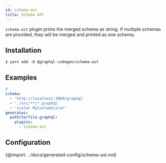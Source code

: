 ```yaml
---
id: schema-ast
title: Schema AST
---
```


`schema-ast` plugin prints the merged schema as string. If multiple schemas are provided, they will be merged and printed as one schema.

## Installation

    $ yarn add -D @graphql-codegen/schema-ast

## Examples

```yaml
# ...
schema:
  - 'http://localhost:3000/graphql'
  - './src/**/*.graphql'
  - 'scalar MyCustomScalar'
generates:
  path/to/file.graphql:
    plugins:
      - schema-ast
```

## Configuration

{@import: ../docs/generated-config/schema-ast.md}